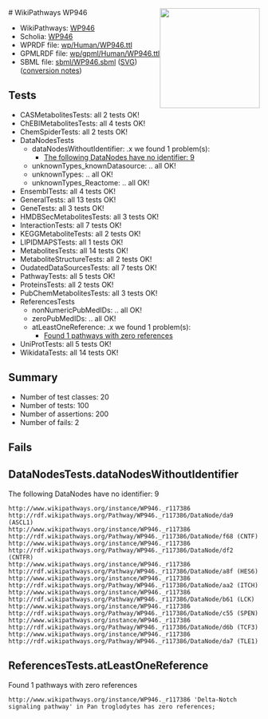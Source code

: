<img style="float: right; width: 200px" src="../logo.png" />
# WikiPathways WP946

* WikiPathways: [WP946](https://identifiers.org/wikipathways:WP946)
* Scholia: [WP946](https://scholia.toolforge.org/wikipathways/WP946)
* WPRDF file: [wp/Human/WP946.ttl](../wp/Human/WP946.ttl)
* GPMLRDF file: [wp/gpml/Human/WP946.ttl](../wp/gpml/Human/WP946.ttl)
* SBML file: [sbml/WP946.sbml](../sbml/WP946.sbml) ([SVG](../sbml/WP946.svg)) ([conversion notes](../sbml/WP946.txt))

## Tests
* CASMetabolitesTests: all 2 tests OK!
* ChEBIMetabolitesTests: all 4 tests OK!
* ChemSpiderTests: all 2 tests OK!
* DataNodesTests
    * dataNodesWithoutIdentifier: .x we found 1 problem(s):
        * [The following DataNodes have no identifier: 9](#d2d32fa8)
    * unknownTypes_knownDatasource: .. all OK!
    * unknownTypes: .. all OK!
    * unknownTypes_Reactome: .. all OK!
* EnsemblTests: all 4 tests OK!
* GeneralTests: all 13 tests OK!
* GeneTests: all 3 tests OK!
* HMDBSecMetabolitesTests: all 3 tests OK!
* InteractionTests: all 7 tests OK!
* KEGGMetaboliteTests: all 2 tests OK!
* LIPIDMAPSTests: all 1 tests OK!
* MetabolitesTests: all 14 tests OK!
* MetaboliteStructureTests: all 2 tests OK!
* OudatedDataSourcesTests: all 7 tests OK!
* PathwayTests: all 5 tests OK!
* ProteinsTests: all 2 tests OK!
* PubChemMetabolitesTests: all 3 tests OK!
* ReferencesTests
    * nonNumericPubMedIDs: .. all OK!
    * zeroPubMedIDs: .. all OK!
    * atLeastOneReference: .x we found 1 problem(s):
        * [Found 1 pathways with zero references](#35eb778e)
* UniProtTests: all 5 tests OK!
* WikidataTests: all 14 tests OK!


## Summary

* Number of test classes: 20
* Number of tests: 100
* Number of assertions: 200
* Number of fails: 2

## Fails

<a name="d2d32fa8" />

## DataNodesTests.dataNodesWithoutIdentifier

The following DataNodes have no identifier: 9
```
http://www.wikipathways.org/instance/WP946._r117386 http://rdf.wikipathways.org/Pathway/WP946._r117386/DataNode/da9 (ASCL1)
http://www.wikipathways.org/instance/WP946._r117386 http://rdf.wikipathways.org/Pathway/WP946._r117386/DataNode/f68 (CNTF)
http://www.wikipathways.org/instance/WP946._r117386 http://rdf.wikipathways.org/Pathway/WP946._r117386/DataNode/df2 (CNTFR)
http://www.wikipathways.org/instance/WP946._r117386 http://rdf.wikipathways.org/Pathway/WP946._r117386/DataNode/a8f (HES6)
http://www.wikipathways.org/instance/WP946._r117386 http://rdf.wikipathways.org/Pathway/WP946._r117386/DataNode/aa2 (ITCH)
http://www.wikipathways.org/instance/WP946._r117386 http://rdf.wikipathways.org/Pathway/WP946._r117386/DataNode/b61 (LCK)
http://www.wikipathways.org/instance/WP946._r117386 http://rdf.wikipathways.org/Pathway/WP946._r117386/DataNode/c55 (SPEN)
http://www.wikipathways.org/instance/WP946._r117386 http://rdf.wikipathways.org/Pathway/WP946._r117386/DataNode/d6b (TCF3)
http://www.wikipathways.org/instance/WP946._r117386 http://rdf.wikipathways.org/Pathway/WP946._r117386/DataNode/da7 (TLE1)
```

<a name="35eb778e" />

## ReferencesTests.atLeastOneReference

Found 1 pathways with zero references
```
http://www.wikipathways.org/instance/WP946._r117386 'Delta-Notch signaling pathway' in Pan troglodytes has zero references; 
```

